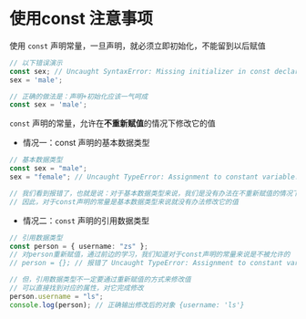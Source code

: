 # 使用const 注意事项

使用 `const` 声明常量，一旦声明，就必须立即初始化，不能留到以后赋值

```ts
// 以下错误演示
const sex; // Uncaught SyntaxError: Missing initializer in const declaration 未捕获语法错误：const声明中缺少初始值设定项
sex = 'male';

// 正确的做法是：声明+初始化应该一气呵成
const sex = 'male';
```

`const` 声明的常量，允许在**不重新赋值**的情况下修改它的值

- 情况一：const 声明的基本数据类型

```ts
// 基本数据类型
const sex = "male";
sex = "female"; // Uncaught TypeError: Assignment to constant variable.

// 我们看到报错了，也就是说：对于基本数据类型来说，我们是没有办法在不重新赋值的情况下修改它的值
// 因此，对于const声明的常量是基本数据类型来说就没有办法修改它的值
```

- 情况二：`const` 声明的引用数据类型

```ts
// 引用数据类型
const person = { username: "zs" };
// 对person重新赋值，通过前边的学习，我们知道对于const声明的常量来说是不被允许的
// person = {}; // 报错了 Uncaught TypeError: Assignment to constant variable.

// 但，引用数据类型不一定要通过重新赋值的方式来修改值
// 可以直接找到对应的属性，对它完成修改
person.username = "ls";
console.log(person); // 正确输出修改后的对象 {username: 'ls'}
```